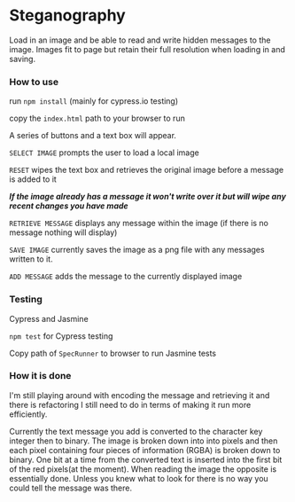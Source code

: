# Steganography

Load in an image and be able to read and write hidden messages to the image. Images fit to page but retain their full resolution when loading in and saving.

### How to use

run `npm install` (mainly for cypress.io testing)

copy the `index.html` path to your browser to run

A series of buttons and a text box will appear.

`SELECT IMAGE` prompts the user to load a local image

`RESET` wipes the text box and retrieves the original image before a message is added to it

***If the image already has a message it won't write over it but will wipe any recent changes you have made***

`RETRIEVE MESSAGE` displays any message within the image (if there is no message nothing will display)

`SAVE IMAGE` currently saves the image as a png file with any messages written to it.

`ADD MESSAGE` adds the message to the currently displayed image


### Testing

Cypress and Jasmine

`npm test` for Cypress testing

Copy path of `SpecRunner` to browser to run Jasmine tests


### How it is done

I'm still playing around with encoding the message and retrieving it and there is refactoring I still need to do in terms of making it run more efficiently.

Currently the text message you add is converted to the character key integer then to binary. The image is broken down into into pixels and then each pixel containing four pieces of information (RGBA) is broken down to binary. One bit at a time from the converted text is inserted into the first bit of the red pixels(at the moment). When reading the image the opposite is essentially done. Unless you knew what to look for there is no way you could tell the message was there.
